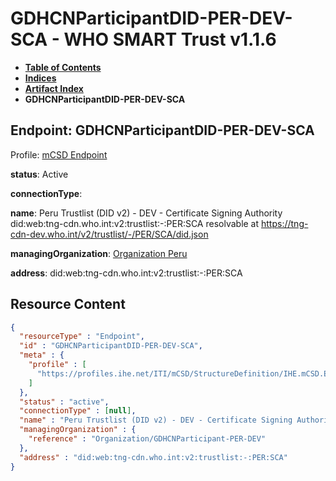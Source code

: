 # GDHCNParticipantDID-PER-DEV-SCA - WHO SMART Trust v1.1.6

* [**Table of Contents**](toc.md)
* [**Indices**](indices.md)
* [**Artifact Index**](artifacts.md)
* **GDHCNParticipantDID-PER-DEV-SCA**

## Endpoint: GDHCNParticipantDID-PER-DEV-SCA

Profile: [mCSD Endpoint](https://profiles.ihe.net/ITI/mCSD/4.0.0/StructureDefinition-IHE.mCSD.Endpoint.html)

**status**: Active

**connectionType**: 

**name**: Peru Trustlist (DID v2) - DEV - Certificate Signing Authority did:web:tng-cdn.who.int:v2:trustlist:-:PER:SCA resolvable at https://tng-cdn-dev.who.int/v2/trustlist/-/PER/SCA/did.json

**managingOrganization**: [Organization Peru](Organization-GDHCNParticipant-PER-DEV.md)

**address**: did:web:tng-cdn.who.int:v2:trustlist:-:PER:SCA



## Resource Content

```json
{
  "resourceType" : "Endpoint",
  "id" : "GDHCNParticipantDID-PER-DEV-SCA",
  "meta" : {
    "profile" : [
      "https://profiles.ihe.net/ITI/mCSD/StructureDefinition/IHE.mCSD.Endpoint"
    ]
  },
  "status" : "active",
  "connectionType" : [null],
  "name" : "Peru Trustlist (DID v2) - DEV - Certificate Signing Authority\ndid:web:tng-cdn.who.int:v2:trustlist:-:PER:SCA\nresolvable at https://tng-cdn-dev.who.int/v2/trustlist/-/PER/SCA/did.json",
  "managingOrganization" : {
    "reference" : "Organization/GDHCNParticipant-PER-DEV"
  },
  "address" : "did:web:tng-cdn.who.int:v2:trustlist:-:PER:SCA"
}

```
